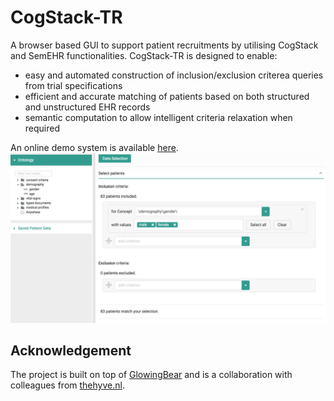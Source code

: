# CogStack-TR
A browser based GUI to support patient recruitments by utilising CogStack and SemEHR functionalities. CogStack-TR is designed to enable:
- easy and automated construction of inclusion/exclusion criterea queries from trial specifications
- efficient and accurate matching of patients based on both structured and unstructured EHR records
- semantic computation to allow intelligent criteria relaxation when required

An online demo system is available [here](http://napeasy.org/prui/).
![](https://github.com/CogStack/CogStack-TR/blob/master/assets/Screen%20Shot%202017-09-23%20at%2010.55.53.png?raw=true)

## Acknowledgement
The project is built on top of [GlowingBear](https://github.com/thehyve/glowing-bear) and is a collaboration with colleagues from [thehyve.nl](http://thehyve.nl/).
